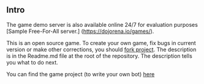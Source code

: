 ## Intro

The game demo server is also available online 24/7 for evaluation purposes [Sample Free-For-All server.] (https://dojorena.io/games/).

This is an open source game. To create your own game, fix bugs in current version or make other corrections, you should [fork project](https://github.com/codenjoyme/codenjoy). The description is in the Readme.md file at the root of the repository. The description tells you what to do next.

You can find the game project (to write your own bot) [here](https://github.com/codenjoyme/codenjoy-clients.git)